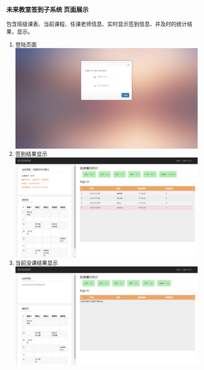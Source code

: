 ### 未来教室签到子系统 页面展示
包含班级课表、当前课程、任课老师信息、实时显示签到信息、并及时的统计结果，显示。
1. 登陆页面
![signin](img/signin.png)
2. 签到结果显示
![签到](img/签到.png)
3. 当前没课结果显示
![当前没课](img/当前没课.png)
